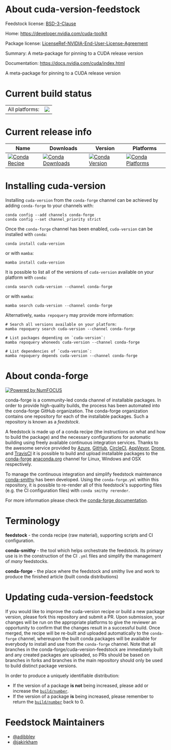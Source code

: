 About cuda-version-feedstock
============================

Feedstock license: [BSD-3-Clause](https://github.com/conda-forge/cuda-version-feedstock/blob/main/LICENSE.txt)

Home: https://developer.nvidia.com/cuda-toolkit

Package license: [LicenseRef-NVIDIA-End-User-License-Agreement](https://docs.nvidia.com/cuda/eula/index.html)

Summary: A meta-package for pinning to a CUDA release version

Documentation: https://docs.nvidia.com/cuda/index.html

A meta-package for pinning to a CUDA release version


Current build status
====================


<table><tr><td>All platforms:</td>
    <td>
      <a href="https://dev.azure.com/conda-forge/feedstock-builds/_build/latest?definitionId=18720&branchName=main">
        <img src="https://dev.azure.com/conda-forge/feedstock-builds/_apis/build/status/cuda-version-feedstock?branchName=main">
      </a>
    </td>
  </tr>
</table>

Current release info
====================

| Name | Downloads | Version | Platforms |
| --- | --- | --- | --- |
| [![Conda Recipe](https://img.shields.io/badge/recipe-cuda--version-green.svg)](https://anaconda.org/conda-forge/cuda-version) | [![Conda Downloads](https://img.shields.io/conda/dn/conda-forge/cuda-version.svg)](https://anaconda.org/conda-forge/cuda-version) | [![Conda Version](https://img.shields.io/conda/vn/conda-forge/cuda-version.svg)](https://anaconda.org/conda-forge/cuda-version) | [![Conda Platforms](https://img.shields.io/conda/pn/conda-forge/cuda-version.svg)](https://anaconda.org/conda-forge/cuda-version) |

Installing cuda-version
=======================

Installing `cuda-version` from the `conda-forge` channel can be achieved by adding `conda-forge` to your channels with:

```
conda config --add channels conda-forge
conda config --set channel_priority strict
```

Once the `conda-forge` channel has been enabled, `cuda-version` can be installed with `conda`:

```
conda install cuda-version
```

or with `mamba`:

```
mamba install cuda-version
```

It is possible to list all of the versions of `cuda-version` available on your platform with `conda`:

```
conda search cuda-version --channel conda-forge
```

or with `mamba`:

```
mamba search cuda-version --channel conda-forge
```

Alternatively, `mamba repoquery` may provide more information:

```
# Search all versions available on your platform:
mamba repoquery search cuda-version --channel conda-forge

# List packages depending on `cuda-version`:
mamba repoquery whoneeds cuda-version --channel conda-forge

# List dependencies of `cuda-version`:
mamba repoquery depends cuda-version --channel conda-forge
```


About conda-forge
=================

[![Powered by
NumFOCUS](https://img.shields.io/badge/powered%20by-NumFOCUS-orange.svg?style=flat&colorA=E1523D&colorB=007D8A)](https://numfocus.org)

conda-forge is a community-led conda channel of installable packages.
In order to provide high-quality builds, the process has been automated into the
conda-forge GitHub organization. The conda-forge organization contains one repository
for each of the installable packages. Such a repository is known as a *feedstock*.

A feedstock is made up of a conda recipe (the instructions on what and how to build
the package) and the necessary configurations for automatic building using freely
available continuous integration services. Thanks to the awesome service provided by
[Azure](https://azure.microsoft.com/en-us/services/devops/), [GitHub](https://github.com/),
[CircleCI](https://circleci.com/), [AppVeyor](https://www.appveyor.com/),
[Drone](https://cloud.drone.io/welcome), and [TravisCI](https://travis-ci.com/)
it is possible to build and upload installable packages to the
[conda-forge](https://anaconda.org/conda-forge) [anaconda.org](https://anaconda.org/)
channel for Linux, Windows and OSX respectively.

To manage the continuous integration and simplify feedstock maintenance
[conda-smithy](https://github.com/conda-forge/conda-smithy) has been developed.
Using the ``conda-forge.yml`` within this repository, it is possible to re-render all of
this feedstock's supporting files (e.g. the CI configuration files) with ``conda smithy rerender``.

For more information please check the [conda-forge documentation](https://conda-forge.org/docs/).

Terminology
===========

**feedstock** - the conda recipe (raw material), supporting scripts and CI configuration.

**conda-smithy** - the tool which helps orchestrate the feedstock.
                   Its primary use is in the construction of the CI ``.yml`` files
                   and simplify the management of *many* feedstocks.

**conda-forge** - the place where the feedstock and smithy live and work to
                  produce the finished article (built conda distributions)


Updating cuda-version-feedstock
===============================

If you would like to improve the cuda-version recipe or build a new
package version, please fork this repository and submit a PR. Upon submission,
your changes will be run on the appropriate platforms to give the reviewer an
opportunity to confirm that the changes result in a successful build. Once
merged, the recipe will be re-built and uploaded automatically to the
`conda-forge` channel, whereupon the built conda packages will be available for
everybody to install and use from the `conda-forge` channel.
Note that all branches in the conda-forge/cuda-version-feedstock are
immediately built and any created packages are uploaded, so PRs should be based
on branches in forks and branches in the main repository should only be used to
build distinct package versions.

In order to produce a uniquely identifiable distribution:
 * If the version of a package **is not** being increased, please add or increase
   the [``build/number``](https://docs.conda.io/projects/conda-build/en/latest/resources/define-metadata.html#build-number-and-string).
 * If the version of a package **is** being increased, please remember to return
   the [``build/number``](https://docs.conda.io/projects/conda-build/en/latest/resources/define-metadata.html#build-number-and-string)
   back to 0.

Feedstock Maintainers
=====================

* [@adibbley](https://github.com/adibbley/)
* [@jakirkham](https://github.com/jakirkham/)

